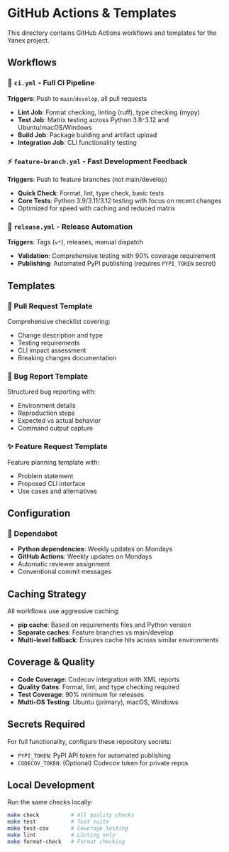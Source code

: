 # GitHub Actions & Templates

This directory contains GitHub Actions workflows and templates for the Yanex project.

## Workflows

### 🔄 `ci.yml` - Full CI Pipeline
**Triggers**: Push to `main`/`develop`, all pull requests
- **Lint Job**: Format checking, linting (ruff), type checking (mypy)
- **Test Job**: Matrix testing across Python 3.8-3.12 and Ubuntu/macOS/Windows
- **Build Job**: Package building and artifact upload
- **Integration Job**: CLI functionality testing

### ⚡ `feature-branch.yml` - Fast Development Feedback  
**Triggers**: Push to feature branches (not main/develop)
- **Quick Check**: Format, lint, type check, basic tests
- **Core Tests**: Python 3.9/3.11/3.12 testing with focus on recent changes
- Optimized for speed with caching and reduced matrix

### 🚀 `release.yml` - Release Automation
**Triggers**: Tags (`v*`), releases, manual dispatch
- **Validation**: Comprehensive testing with 90% coverage requirement
- **Publishing**: Automated PyPI publishing (requires `PYPI_TOKEN` secret)

## Templates

### 📝 Pull Request Template
Comprehensive checklist covering:
- Change description and type
- Testing requirements  
- CLI impact assessment
- Breaking changes documentation

### 🐛 Bug Report Template
Structured bug reporting with:
- Environment details
- Reproduction steps
- Expected vs actual behavior
- Command output capture

### ✨ Feature Request Template  
Feature planning template with:
- Problem statement
- Proposed CLI interface
- Use cases and alternatives

## Configuration

### 🤖 Dependabot
- **Python dependencies**: Weekly updates on Mondays
- **GitHub Actions**: Weekly updates on Mondays
- Automatic reviewer assignment
- Conventional commit messages

## Caching Strategy

All workflows use aggressive caching:
- **pip cache**: Based on requirements files and Python version
- **Separate caches**: Feature branches vs main/develop
- **Multi-level fallback**: Ensures cache hits across similar environments

## Coverage & Quality

- **Code Coverage**: Codecov integration with XML reports
- **Quality Gates**: Format, lint, and type checking required
- **Test Coverage**: 90% minimum for releases
- **Multi-OS Testing**: Ubuntu (primary), macOS, Windows

## Secrets Required

For full functionality, configure these repository secrets:
- `PYPI_TOKEN`: PyPI API token for automated publishing
- `CODECOV_TOKEN`: (Optional) Codecov token for private repos

## Local Development

Run the same checks locally:
```bash
make check          # All quality checks
make test           # Test suite
make test-cov       # Coverage testing
make lint           # Linting only
make format-check   # Format checking
```